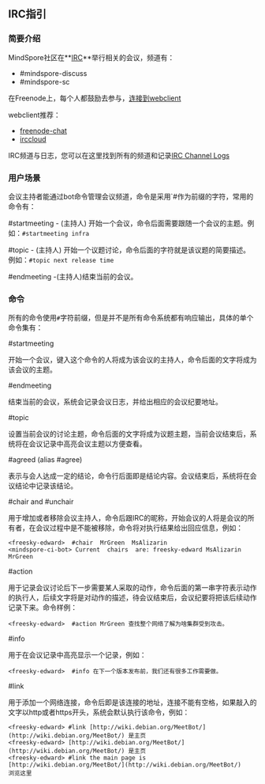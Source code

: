 ## IRC指引

### 简要介绍
MindSpore社区在**[IRC](https://zh.wikipedia.org/wiki/IRC)**举行相关的会议，频道有：

* #mindspore-discuss
* #mindspore-sc

在Freenode上，每个人都鼓励去参与，[连接到webclient](https://webchat.freenode.net/?randomnick=1&channels=%23mindspore-discuss%2C%23mindspore-sc&prompt=1&uio=d4)

webclient推荐：

* [freenode-chat](https://webchat.freenode.net/)
* [irccloud](https://www.irccloud.com/)

IRC频道与日志，您可以在这里找到所有的频道和记录[IRC Channel Logs](http://meeting.mindspore.cn/)

### 用户场景
会议主持者能通过bot命令管理会议频道，命令是采用`#作为前缀的字符，常用的命令有：

#startmeeting - (主持人) 开始一个会议，命令后面需要跟随一个会议的主题。例如：`#startmeeting infra`

#topic - (主持人) 开始一个议题讨论，命令后面的字符就是该议题的简要描述。例如：`#topic next release time`

#endmeeting -(主持人)结束当前的会议。

### 命令
所有的命令使用`#`字符前缀，但是并不是所有命令系统都有响应输出，具体的单个命令集有：

#startmeeting

开始一个会议，键入这个命令的人将成为该会议的主持人，命令后面的文字将成为该会议的主题。

#endmeeting

结束当前的会议，系统会记录会议日志，并给出相应的会议纪要地址。

#topic

设置当前会议的讨论主题，命令后面的文字将成为议题主题，当前会议结束后，系统将在会议记录中高亮会议主题以方便查看。

#agreed (alias #agree)

表示与会人达成一定的结论，命令行后面即是结论内容。会议结束后，系统将在会议结论中记录该结论。

#chair and #unchair

用于增加或者移除会议主持人，命令后跟IRC的昵称，开始会议的人将是会议的所有者，在会议过程中是不能被移除，命令将对执行结果给出回应信息，例如：
```
<freesky-edward>  #chair  MrGreen  MsAlizarin
<mindspore-ci-bot> Current  chairs  are: freesky-edward MsAlizarin MrGreen
```

#action

用于记录会议讨论后下一步需要某人采取的动作，命令后面的第一串字符表示动作的执行人，后续文字将是对动作的描述，待会议结束后，会议纪要将把该后续动作记录下来。命令样例：
```
<freesky-edward>  #action MrGreen 查找整个网络了解为啥集群受到攻击。
```

#info

用于在会议记录中高亮显示一个记录，例如：
```
<freesky-edward>  #info 在下一个版本发布前，我们还有很多工作需要做。
```

#link

用于添加一个网络连接，命令后即是该连接的地址，连接不能有空格，如果敲入的文字以http或者https开头，系统会默认执行该命令，例如：
```
<freesky-edward> #link [http://wiki.debian.org/MeetBot/](http://wiki.debian.org/MeetBot/) 是主页
<freesky-edward> [http://wiki.debian.org/MeetBot/](http://wiki.debian.org/MeetBot/) 是主页
<freesky-edward> #link the main page is [http://wiki.debian.org/MeetBot/](http://wiki.debian.org/MeetBot/) 
浏览这里
```
